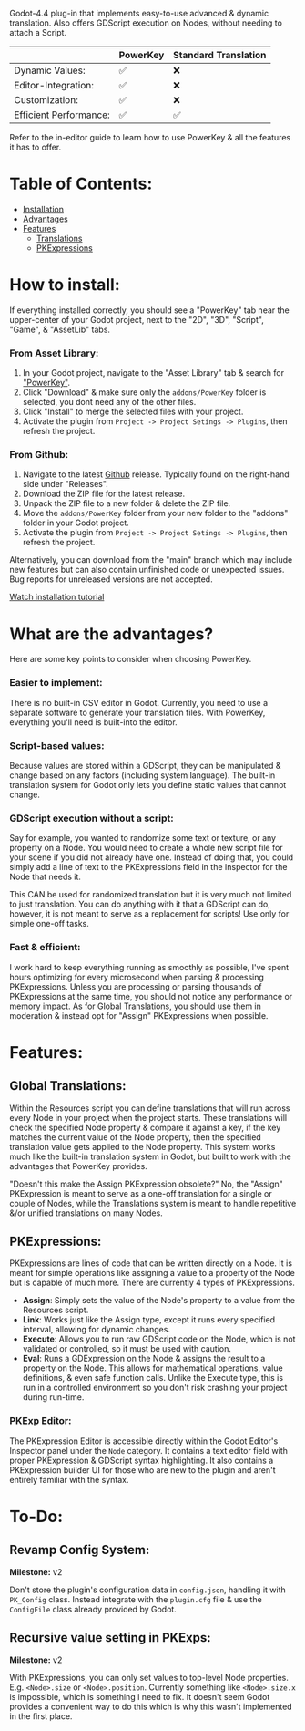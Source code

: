 Godot-4.4 plug-in that implements easy-to-use advanced & dynamic translation. Also offers GDScript execution on Nodes, without needing to attach a Script.

||PowerKey|Standard Translation|
|--|--|--
|Dynamic Values:|✅|❌
|Editor-Integration:|✅|❌
|Customization:|✅|❌
|Efficient Performance:|✅|✅

Refer to the in-editor guide to learn how to use PowerKey & all the features it has to offer.

# Table of Contents:
- [Installation](#how-to-install)
- [Advantages](#what-are-the-advantages)
- [Features](#features)
  - [Translations](#global-translations)
  - [PKExpressions](#pkexpressions)

# How to install:
If everything installed correctly, you should see a "PowerKey" tab near the upper-center of your Godot project, next to the "2D", "3D", "Script", "Game", & "AssetLib" tabs.
### From Asset Library:
 1. In your Godot project, navigate to the "Asset Library" tab & search for ["PowerKey"](https://godotengine.org/asset-library/asset/3990).
 2. Click "Download" & make sure only the `addons/PowerKey` folder is selected, you dont need any of the other files.
 3. Click "Install" to merge the selected files with your project.
 4. Activate the plugin from `Project -> Project Setings -> Plugins`, then refresh the project.

### From Github:
 1. Navigate to the latest [Github](https://github.com/phosxd/PowerKey) release. Typically found on the right-hand side under "Releases".
 2. Download the ZIP file for the latest release.
 3. Unpack the ZIP file to a new folder & delete the ZIP file.
 4. Move the `addons/PowerKey` folder from your new folder to the "addons" folder in your Godot project.
 5. Activate the plugin from `Project -> Project Setings -> Plugins`, then refresh the project.

Alternatively, you can download from the "main" branch which may include new features but can also contain unfinished code or unexpected issues. Bug reports for unreleased versions are not accepted.

[Watch installation tutorial](https://youtu.be/KQRSI6Z-3Io)

# What are the advantages?
Here are some key points to consider when choosing PowerKey.
### Easier to implement:
There is no built-in CSV editor in Godot. Currently, you need to use a separate software to generate your translation files.
With PowerKey, everything you'll need is built-into the editor.
### Script-based values:
Because values are stored within a GDScript, they can be manipulated & change based on any factors (including system language).
The built-in translation system for Godot only lets you define static values that cannot change.
### GDScript execution without a script:
Say for example, you wanted to randomize some text or texture, or any property on a Node. You would need to create a whole new script file for your scene if you did not already have one.
Instead of doing that, you could simply add a line of text to the PKExpressions field in the Inspector for the Node that needs it.

This CAN be used for randomized translation but it is very much not limited to just translation. You can do anything with it that a GDScript can do, however, it is not meant to serve as a replacement for scripts! Use only for simple one-off tasks.
### Fast & efficient:
I work hard to keep everything running as smoothly as possible, I've spent hours optimizing for every microsecond when parsing & processing PKExpressions. Unless you are processing or parsing thousands of PKExpressions at the same time, you should not notice any performance or memory impact.
As for Global Translations, you should use them in moderation & instead opt for "Assign" PKExpressions when possible.
# Features:
## Global Translations:
Within the Resources script you can define translations that will run across every Node in your project when the project starts. These translations will check the specified Node property & compare it against a key, if the key matches the current value of the Node property, then the specified translation value gets applied to the Node property.
This system works much like the built-in translation system in Godot, but built to work with the advantages that PowerKey provides.

"Doesn't this make the Assign PKExpression obsolete?" No, the "Assign" PKExpression is meant to serve as a one-off translation for a single or couple of Nodes, while the Translations system is meant to handle repetitive &/or unified translations on many Nodes.
## PKExpressions:
PKExpressions are lines of code that can be written directly on a Node. It is meant for simple operations like assigning a value to a property of the Node but is capable of much more. There are currently 4 types of PKExpressions.
- **Assign**: Simply sets the value of the Node's property to a value from the Resources script.
- **Link**: Works just like the Assign type, except it runs every specified interval, allowing for dynamic changes.
- **Execute**: Allows you to run raw GDScript code on the Node, which is not validated or controlled, so it must be used with caution.
- **Eval**: Runs a GDExpression on the Node & assigns the result to a property on the Node. This allows for mathematical operations, value definitions, & even safe function calls. Unlike the Execute type, this is run in a controlled environment so you don't risk crashing your project during run-time.
### PKExp Editor:
The PKExpression Editor is accessible directly within the Godot Editor's Inspector panel under the `Node` category. It contains a text editor field with proper PKExpression & GDScript syntax highlighting. It also contains a PKExpression builder UI for those who are new to the plugin and aren't entirely familiar with the syntax.

# To-Do:
## Revamp Config System:
**Milestone:** v2

Don't store the plugin's configuration data in `config.json`, handling it with `PK_Config` class. Instead integrate with the `plugin.cfg` file & use the `ConfigFile` class already provided by Godot.
## Recursive value setting in PKExps:
**Milestone:** v2

With PKExpressions, you can only set values to top-level Node properties. E.g. `<Node>.size` or `<Node>.position`. Currently something like `<Node>.size.x` is impossible, which is something I need to fix. It doesn't seem Godot provides a convenient way to do this which is why this wasn't implemented in the first place.
